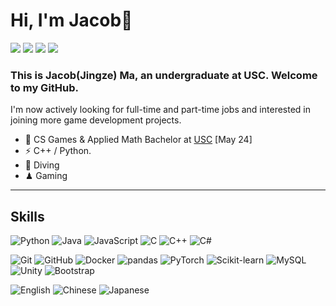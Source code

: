 # Hi, I'm Jacob👋

[![](https://img.shields.io/badge/website-000000?style=for-the-badge&logo=About.me&logoColor=white)](https://majingze.com/)
[![](https://img.shields.io/badge/LinkedIn-0077B5?style=for-the-badge&logo=linkedin&logoColor=white)](https://www.linkedin.com/in/jingze-ma/)
[![](https://img.shields.io/badge/Email-D14836?style=for-the-badge&logo=gmail&logoColor=white)](mailto://jingzema@usc.edu)
[![](https://img.shields.io/badge/Discord-7289DA?style=for-the-badge&logo=discord&logoColor=white)](https://discordapp.com/users/879185262599614555)

### This is Jacob(Jingze) Ma, an undergraduate at USC. Welcome to my GitHub. 

I'm now actively looking for full-time and part-time jobs and interested in joining more game development projects. 

- 🍻 CS Games & Applied Math Bachelor at [USC](https://www.usc.edu/) [May 24]
- ⚡ C++ / Python.
- 🤿 Diving
- ♟ Gaming

---

## Skills

![Python](https://img.shields.io/badge/-Python-black?style=flat-square&logo=Python)
![Java](https://img.shields.io/badge/-Java-black?style=flat-square&logo=oracle)
![JavaScript](https://img.shields.io/badge/-JavaScript-black?style=flat-square&logo=javascript)
![C](https://img.shields.io/badge/-C-black?style=flat-square&logo=c)
![C++](https://img.shields.io/badge/-C++-black?style=flat-square&logo=cplusplus)
![C#](https://img.shields.io/badge/-C%23-black?style=flat-square&logo=csharp)

![Git](https://img.shields.io/badge/-Git-black?style=flat-square&logo=git)
![GitHub](https://img.shields.io/badge/-GitHub-black?style=flat-square&logo=github)
![Docker](https://img.shields.io/badge/-Docker-black?style=flat-square&logo=docker)
![pandas](https://img.shields.io/badge/-pandas-black?style=flat-square&logo=pandas)
![PyTorch](https://img.shields.io/badge/-PyTorch-black?style=flat-square&logo=pytorch)
![Scikit-learn](https://img.shields.io/badge/-Scikit--learn-black?style=flat-square&logo=scikitlearn)
![MySQL](https://img.shields.io/badge/-MySQL-black?style=flat-square&logo=mysql)
![Unity](https://img.shields.io/badge/-Unity-black?style=flat-square&logo=unity)
![Bootstrap](https://img.shields.io/badge/-Bootstrap-black?style=flat-square&logo=bootstrap)

![English](https://img.shields.io/badge/-English-black?style=flat-square)
![Chinese](https://img.shields.io/badge/-简体中文-black?style=flat-square)
![Japanese](https://img.shields.io/badge/-日本語-black?style=flat-square)
